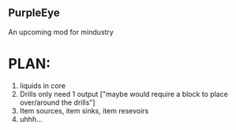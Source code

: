## PurpleEye
An upcoming mod for mindustry
# PLAN: 
1. liquids in core
2. Drills only need 1 output ["maybe would require a block to place over/around the drills"]
3. Item sources, item sinks, item resevoirs
4. uhhh...